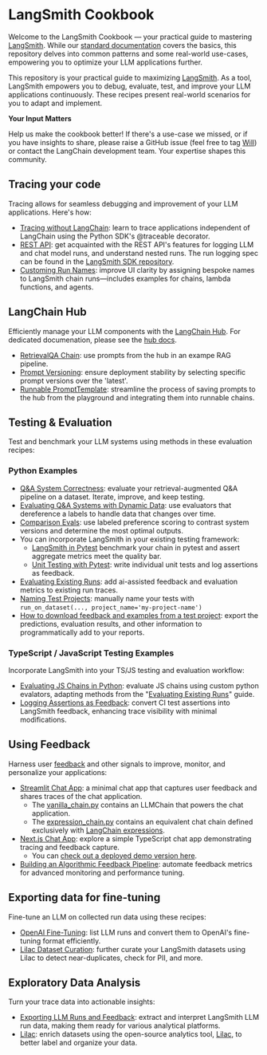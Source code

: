 # LangSmith Cookbook

Welcome to the LangSmith Cookbook — your practical guide to mastering [LangSmith](https://smith.langchain.com/). While our [standard documentation](https://docs.smith.langchain.com/) covers the basics, this repository delves into common patterns and some real-world use-cases, empowering you to optimize your LLM applications further.


This repository is your practical guide to maximizing [LangSmith](https://smith.langchain.com/). As a tool, LangSmith empowers you to debug, evaluate, test, and improve your LLM applications continuously. These recipes present real-world scenarios for you to adapt and implement.

**Your Input Matters**

Help us make the cookbook better! If there's a use-case we missed, or if you have insights to share, please raise a GitHub issue (feel free to tag [Will](https://github.com/hinthornw)) or contact the LangChain development team. Your expertise shapes this community.

## Tracing your code

Tracing allows for seamless debugging and improvement of your LLM applications. Here's how:


- [Tracing without LangChain](./tracing-examples/traceable/tracing_without_langchain.ipynb): learn to trace applications independent of LangChain using the Python SDK's @traceable decorator.
- [REST API](./tracing-examples/rest/rest.ipynb): get acquainted with the REST API's features for logging LLM and chat model runs, and understand nested runs. The run logging spec can be found in the [LangSmith SDK repository](https://github.com/langchain-ai/langsmith-sdk/blob/main/openapi/openapi.yaml).
- [Customing Run Names](./tracing-examples/runnable-naming/run-naming.ipynb): improve UI clarity by assigning bespoke names to LangSmith chain runs—includes examples for chains, lambda functions, and agents.

## LangChain Hub

Efficiently manage your LLM components with the [LangChain Hub](https://smith.langchain.com/hub). For dedicated documenation, please see the [hub docs](https://docs.smith.langchain.com/category/hub).

- [RetrievalQA Chain](./hub-examples/retrieval-qa-chain/retrieval-qa.ipynb): use prompts from the hub in an exampe RAG pipeline.
- [Prompt Versioning](./hub-examples/retrieval-qa-chain-versioned/prompt-versioning.ipynb): ensure deployment stability by selecting specific prompt versions over the 'latest'.
- [Runnable PromptTemplate](./hub-examples/runnable-prompt/edit-in-playground.ipynb): streamline the process of saving prompts to the hub from the playground and integrating them into runnable chains.


## Testing & Evaluation

Test and benchmark your LLM systems using methods in these evaluation recipes:

### Python Examples


- [Q&A System Correctness](./testing-examples/qa-correctness/qa-correctness.ipynb): evaluate your retrieval-augmented Q&A pipeline on a dataset. Iterate, improve, and keep testing.
- [Evaluating Q&A Systems with Dynamic Data](./testing-examples/dynamic-data/testing_dynamic_data.ipynb): use evaluators that dereference a labels to handle data that changes over time.
- [Comparison Evals](./testing-examples/comparing-runs/comparing-qa.ipynb): use labeled preference scoring to contrast system versions and determine the most optimal outputs.
- You can incorporate LangSmith in your existing testing framework:
    - [LangSmith in Pytest](./testing-examples/pytest/) benchmark your chain in pytest and assert aggregate metrics meet the quality bar.
    - [Unit Testing with Pytest](./testing-examples/pytest-ut/): write individual unit tests and log assertions as feedback.
- [Evaluating Existing Runs](./testing-examples/evaluate-existing-test-project/evaluate_runs.ipynb): add ai-assisted feedback and evaluation metrics to existing run traces.
- [Naming Test Projects](./testing-examples/naming-test-projects/naming-test-projects.md): manually name your tests with `run_on_dataset(..., project_name='my-project-name')`
- [How to download feedback and examples from a test project](./testing-examples/download-feedback-and-examples/download_example.ipynb): export the predictions, evaluation results, and other information to programmatically add to your reports.


### TypeScript / JavaScript Testing Examples

Incorporate LangSmith into your TS/JS testing and evaluation workflow:

- [Evaluating JS Chains in Python](./typescript-testing-examples/eval-in-python/): evaluate JS chains using custom python evalators, adapting methods from the "[Evaluating Existing Runs](./testing-examples/evaluate-existing-test-project/evaluate_runs.ipynb)" guide.
- [Logging Assertions as Feedback](./typescript-testing-examples/simple-test/): convert CI test assertions into LangSmith feedback, enhancing trace visibility with minimal modifications.

## Using Feedback

Harness user [feedback](https://docs.smith.langchain.com/evaluation/capturing-feedback) and other signals to improve, monitor, and personalize your applications:

- [Streamlit Chat App](./feedback-examples/streamlit/README.md): a minimal chat app that captures user feedback and shares traces of the chat application.
    - The [vanilla_chain.py](./feedback-examples/streamlit/vanilla_chain.py) contains an LLMChain that powers the chat application.
    - The [expression_chain.py](./feedback-examples/streamlit/expression_chain.py) contains an equivalent chat chain defined exclusively with [LangChain expressions](https://python.langchain.com/docs/guides/expression_language/). 
- [Next.js Chat App](./feedback-examples/nextjs/README.md): explore a simple TypeScript chat app demonstrating tracing and feedback capture.
    - You can [check out a deployed demo version here](https://langsmith-cookbook.vercel.app/).
- [Building an Algorithmic Feedback Pipeline](./feedback-examples/algorithmic-feedback/algorithmic_feedback.ipynb): automate feedback metrics for advanced monitoring and performance tuning.

## Exporting data for fine-tuning

Fine-tune an LLM on collected run data using these recipes:

- [OpenAI Fine-Tuning](./fine-tuning-examples/export-to-openai/fine-tuning-on-chat-runs.ipynb): list LLM runs and convert them to OpenAI's fine-tuning format efficiently.
- [Lilac Dataset Curation](./fine-tuning-examples/lilac/lilac.ipynb): further curate your LangSmith datasets using Lilac to detect near-duplicates, check for PII, and more.

## Exploratory Data Analysis

Turn your trace data into actionable insights:

- [Exporting LLM Runs and Feedback](./exploratory-data-analysis/exporting-llm-runs-and-feedback/llm_run_etl.ipynb): extract and interpret LangSmith LLM run data, making them ready for various analytical platforms.
- [Lilac](./exploratory-data-analysis/lilac/lilac.ipynb): enrich datasets using the open-source analytics tool, [Lilac](https://github.com/lilacai/lilac), to better label and organize your data.
